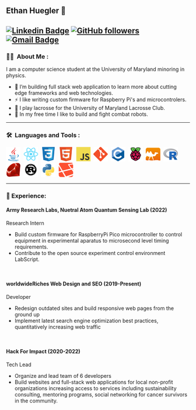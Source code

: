 ## Ethan Huegler 👋  
[![Linkedin Badge](https://img.shields.io/badge/-Ethan%20Huegler-blue?style=flat-square&logo=Linkedin&logoColor=white&link=https://www.linkedin.com/in/ethan-huegler//)](https://www.linkedin.com/in/ethan-huegler/) 
[![GitHub followers](https://img.shields.io/github/followers/ehuegler?label=Follow&style=social)](https://github.com/ehuegler/?tab=follow)
[![Gmail Badge](https://img.shields.io/badge/-ehuegler@terpmail.umd.edu-c14438?style=flat-square&logo=Gmail&logoColor=white&link=mailto:ehuegler@terpmail.umd.edu)](mailto:ehuegler@terpmail.umd.edu)
---

### :man_technologist: &nbsp;About Me :

I am a computer science student at the University of Maryland minoring in physics.

- 🔭 I’m building full stack web application to learn more about cutting edge frameworks and web technologies.
- ⚡ I like writing custom firmware for Raspberry Pi's and microcontrolers.
- 🥍 I play lacrosse for the University of Maryland Lacrosse Club.
- 🤖 In my free time I like to build and fight combat robots.

---

### 🛠 &nbsp;Languages and Tools :

<p>
<img src="https://github.com/devicons/devicon/blob/master/icons/java/java-original.svg" title="Java" alt="Java" width="40" height="40"/>&nbsp;
<img src="https://github.com/devicons/devicon/blob/master/icons/react/react-original.svg" title="React" alt="React" width="40" height="40"/>&nbsp;
<img src="https://github.com/devicons/devicon/blob/master/icons/css3/css3-original.svg"  title="CSS3" alt="CSS" width="40" height="40"/>&nbsp;
<img src="https://github.com/devicons/devicon/blob/master/icons/html5/html5-original.svg" title="HTML5" alt="HTML" width="40" height="40"/>&nbsp;
<img src="https://github.com/devicons/devicon/blob/master/icons/javascript/javascript-original.svg" title="JavaScript" alt="JavaScript" width="40" height="40"/>&nbsp;
<img src="https://github.com/devicons/devicon/blob/master/icons/git/git-original.svg" title="Git" **alt="Git" width="40" height="40"/>&nbsp;
<img src="https://github.com/devicons/devicon/blob/master/icons/c/c-original.svg" title="C" **alt="C" width="40" height="40"/>&nbsp;
<img src="https://github.com/devicons/devicon/blob/master/icons/raspberrypi/raspberrypi-original.svg" title="RaspberryPi" **alt="RaspberryPi" width="40" height="40"/>&nbsp;
<img src="https://github.com/devicons/devicon/blob/master/icons/ocaml/ocaml-original.svg" title="OCaml" **alt="OCaml" width="40" height="40"/>&nbsp;
<img src="https://github.com/devicons/devicon/blob/master/icons/r/r-original.svg" title="R" **alt="R" width="40" height="40"/>&nbsp;
<img src="https://github.com/devicons/devicon/blob/master/icons/ruby/ruby-original.svg" title="Ruby" **alt="Ruby" width="40" height="40"/>&nbsp;
<img src="https://github.com/devicons/devicon/blob/master/icons/rust/rust-plain.svg" title="Rust" **alt="Rust" width="40" height="40"/>&nbsp;
<img src="https://github.com/devicons/devicon/blob/master/icons/python/python-original.svg" title="Python" **alt="Python" width="40" height="40"/>&nbsp;
<img src="https://github.com/devicons/devicon/blob/master/icons/laravel/laravel-plain.svg" title="C" **alt="C" width="40" height="40"/>&nbsp;
</p>

---

### 📄 Experience:

#### Army Research Labs, Nuetral Atom Quantum Sensing Lab (2022)
Research Intern
- Build custom firmware for RaspberryPi Pico microcontroller to control equipment in experimental aparatus to microsecond level timing requirements.
- Contribute to the open source experiment control environment LabScript.


&nbsp;  
#### worldwideRiches Web Design and SEO (2019-Present)
Developer
- Redesign outdated sites and build responsive web pages from the ground up
- Implement latest search engine optimization best practices, quantitatively increasing
web traffic


&nbsp;  
#### Hack For Impact (2020-2022)
Tech Lead
- Organize and lead team of 6 developers
- Build websites and full-stack web applications for local non-profit organizations
increasing access to services including sustainability consulting, mentoring
programs, social networking for cancer survivors in the community.


<!--
---

### 🔥 &nbsp; My Stats :
<img width="282" src="https://denvercoder1-github-readme-stats.vercel.app/api/pin/?username=ehuegler&repo=TerpToilets&theme=react&bg_color=273849&title_color=F85D7F&icon_color=F8D866&hide_border=true&show_icons=false" alt="github-readme-streak-stats">
<img width="282" src="https://denvercoder1-github-readme-stats.vercel.app/api/pin/?username=ehuegler&repo=WinMancala&theme=react&bg_color=273849&title_color=F85D7F&icon_color=F8D866&hide_border=true&show_icons=false" alt="github-readme-streak-stats">
<img width="282" src="https://denvercoder1-github-readme-stats.vercel.app/api/pin/?username=ehuegler&repo=LacrosseStatistics&theme=react&bg_color=273849&title_color=F85D7F&icon_color=F8D866&hide_border=true&show_icons=false" alt="github-readme-streak-stats">
<img width="282" src="https://denvercoder1-github-readme-stats.vercel.app/api/pin/?username=ehuegler&repo=LandGrabUMD&theme=react&bg_color=273849&title_color=F85D7F&icon_color=F8D866&hide_border=true&show_icons=false" alt="github-readme-streak-stats">
-->


<!--
[![GitHub Streak](http://github-readme-streak-stats.herokuapp.com?user=ehuegler&theme=dark&background=000000)](https://git.io/streak-stats)

[![Top Langs](https://github-readme-stats.vercel.app/api/top-langs/?username=ehuegler&layout=compact&theme=vision-friendly-dark)](https://github.com/anuraghazra/github-readme-stats)
-->

<!--
**ehuegler/ehuegler** is a ✨ _special_ ✨ repository because its `README.md` (this file) appears on your GitHub profile.

Here are some ideas to get you started:

- 🔭 I’m currently working on ...
- 🌱 I’m currently learning ...
- 👯 I’m looking to collaborate on ...
- 🤔 I’m looking for help with ...
- 💬 Ask me about ...
- 📫 How to reach me: ...
- 😄 Pronouns: ...
- ⚡ Fun fact: ...
-->
